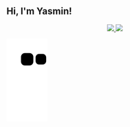 ## Hi, I'm Yasmin!
<div align="center">
  <a href="https://github.com/yasminzs">
  <img height="180em" src="https://github-readme-stats.vercel.app/api?username=rafaballerini&show_icons=true&theme=dracula&include_all_commits=true&count_private=true"/>
  <img height="180em" src="https://github-readme-stats.vercel.app/api/top-langs/?username=rafaballerini&layout=compact&langs_count=7&theme=dracula"/>
</div>

![snake gif](https://github.com/yasminzs/yasminzs/blob/output/github-contribution-grid-snake.svg)
